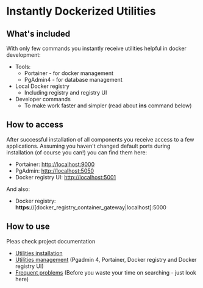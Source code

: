 # Instantly Dockerized Utilities

## What's included
With only few commands you instantly receive utilities helpful in docker development:
- Tools: 
  - Portainer - for docker management
  - PgAdmin4 - for database management
- Local Docker registry
  - Including registry and registry UI    
- Developer commands
  - To make work faster and simpler (read about **ins** command below) 

## How to access
After successful installation of all components you receive access to a few applications. 
Assuming you haven't changed default ports during installation (of course you can!) you can find them here:
- Portainer: [http://localhost:9000](http://localhost:9000)
- PgAdmin: [http://localhost:5050](http://localhost:5050)
- Docker registry UI: [http://localhost:5001](http://localhost:5001)

And also:
- Docker registry: **https**://[docker_registry_container_gateway|localhost]:5000

## How to use
Pleas check project documentation

* [Utilities installation](docs/installation.md)
* [Utilities management](docs/management.md) (Pgadmin 4, Portainer, Docker registry and Docker registry UI)
* [Frequent problems](docs/problems.md) (Before you waste your time on searching - just look here)
